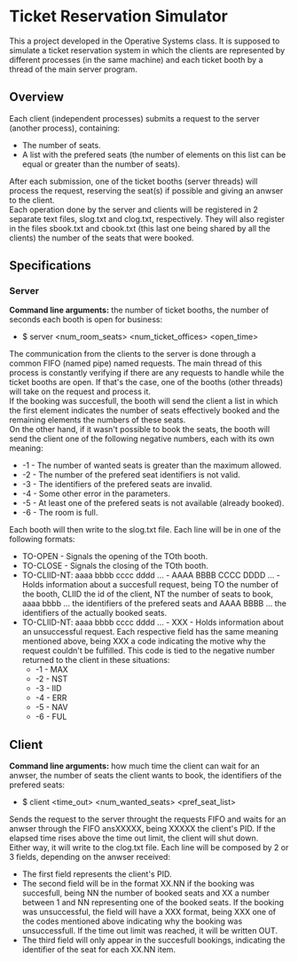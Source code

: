 # Ticket Reservation Simulator

This a project developed in the Operative Systems class. It is supposed to simulate a ticket reservation system in which the clients
are represented by different processes (in the same machine) and each ticket booth by a thread of the main server program.  

## Overview

Each client (independent processes) submits a request to the server (another process), containing:

* The number of seats.
* A list with the prefered seats (the number of elements on this list can be equal or greater than the number of seats).

After each submission, one of the ticket booths (server threads) will process the request, reserving the seat(s) if possible and giving
an anwser to the client.  
Each operation done by the server and clients will be registered in 2 separate text files, slog.txt and clog.txt, respectively. They
will also register in the files sbook.txt and cbook.txt (this last one being shared by all the clients) the number of the seats that
were booked.

## Specifications

### Server

**Command line arguments:** the number of ticket booths, the number of seconds each booth is open for business:

* $ server <num_room_seats> <num_ticket_offices> <open_time>

The communication from the clients to the server is done through a common FIFO (named pipe) named requests. The main thread of this
process is constantly verifying if there are any requests to handle while the ticket booths are open. If that's the case, one of the
booths (other threads) will take on the request and process it.  
If the booking was succesfull, the booth will send the client a list in which the first element indicates the number of seats
effectively booked and the remaining elements the numbers of these seats.  
On the other hand, if it wasn't possible to book the seats, the booth will send the client one of the following negative numbers, each
with its own meaning:

* -1 - The number of wanted seats is greater than the maximum allowed.
* -2 - The number of the prefered seat identifiers is not valid.
* -3 - The identifiers of the prefered seats are invalid.
* -4 - Some other error in the parameters.
* -5 - At least one of the prefered seats is not available (already booked).
* -6 - The room is full.

Each booth will then write to the slog.txt file. Each line will be in one of the following formats:

* TO-OPEN - Signals the opening of the TOth booth.
* TO-CLOSE - Signals the closing of the TOth booth.
* TO-CLIID-NT: aaaa bbbb cccc dddd ... - AAAA BBBB CCCC DDDD ... - Holds information about a succesfull request, being TO the number
of the booth, CLIID the id of the client, NT the number of seats to book, aaaa bbbb ... the identifiers of the prefered seats and
AAAA BBBB ... the identifiers of the actually booked seats.
* TO-CLIID-NT: aaaa bbbb cccc dddd ... - XXX - Holds information about an unsuccessful request. Each respective field has the same meaning mentioned
above, being XXX a code indicating the motive why the request couldn't be fulfilled. This code is tied to the negative number
returned to the client in these situations:
  * -1 - MAX
  * -2 - NST
  * -3 - IID
  * -4 - ERR
  * -5 - NAV
  * -6 - FUL
  
## Client

**Command line arguments:** how much time the client can wait for an anwser, the number of seats the client wants to book, the
identifiers of the prefered seats:

* $ client <time_out> <num_wanted_seats> <pref_seat_list>

Sends the request to the server throught the requests FIFO and waits for an anwser through the FIFO ansXXXXX, being XXXXX the client's
PID. If the elapsed time rises above the time out limit, the client will shut down.  
Either way, it will write to the clog.txt file. Each line will be composed by 2 or 3 fields, depending on the anwser
received:

* The first field represents the client's PID.
* The second field will be in the format XX.NN if the booking was succesfull, being NN the number of booked seats and XX a number
between 1 and NN representing one of the booked seats. If the booking was unsuccessful, the field will have a XXX format, being XXX
one of the codes mentioned above indicating why the booking was unsuccessfull. If the time out limit was reached, it will be written OUT.
* The third field will only appear in the succesfull bookings, indicating the identifier of the seat for each XX.NN item.
